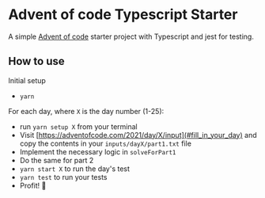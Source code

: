 # Advent of code Typescript Starter

A simple [Advent of code](https://adventofcode.com/) starter project with Typescript and jest for testing.

## How to use

Initial setup

- `yarn`

For each day, where `X` is the day number (1-25):

- run `yarn setup X` from your terminal
- Visit [https://adventofcode.com/2021/day/X/input](#fill_in_your_day) and copy the contents in your `inputs/dayX/part1.txt` file
- Implement the necessary logic in `solveForPart1`
- Do the same for part 2
- `yarn start X` to run the day's test
- `yarn test` to run your tests
- Profit! 🎉

